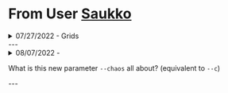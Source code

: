 # From User [Saukko](https://discord.com/users/211381663423266483826852155480572929)

<details>
<summary>07/27/2022 - Grids</summary>
<br>
<p>Yeah so this picture happened while I were looking for ways to remove the <em>orange and teal color grading</em>. Apparently that is a really common palette that is used for example, to emphasize skin tone, create depth and to replicate the golden hour. Initially this was supposed to be a grid showing comparison of different <code>--no xyz</code> alternatives for removing or lessening the orange &amp; teal look, especially in the higher <code>--stylize</code> values.</p>
<p>But... While playing around with prompts that could be a good examples/base images, I found that when you have large <code>--stylize</code>, for example, <code>--s 12500</code>, <strong>you need bigger negative weight to get rid of unwanted elements with high stylize value.</strong> I don&#39;t know how this plays out with multi prompts or really complex stuff, but at least it&#39;s something. The <code>--no golden hour</code> was producing most consistent results in my tests, so I didn&#39;t bother to do bigger research on this.</p>
<p>The base prompt was <code>body shot of a beautiful person, long red hair, large eyes, stylish clothing, smiling, waterfall background, professional photograph, natural lighting, golden ratio, rule of thirds --sameseed 123 --ar 3:2</code></p>
<p>X axis has the different negative weights: none, -0.25, -0.5 (same as --no) and -0.75</p>
<p>Y axis demonstrates the <code>--stylize</code> values: 2500, 5000, 7500, 12500, 20000, 32500</p>
<p>The grid can be found here: <a href="https://saukkko.gitbook.io/grids/stylize">https://saukkko.gitbook.io/grids/stylize</a></p>
<p>Couple of external articles about the orange &amp; teal look</p>
<p><a href="https://www.diyphotography.net/reasons-orange-teal-look-popular-movies/">https://www.diyphotography.net/reasons-orange-teal-look-popular-movies/</a></p>
<p><a href="https://petapixel.com/2017/02/23/orange-teal-look-popular-hollywood/">https://petapixel.com/2017/02/23/orange-teal-look-popular-hollywood/</a></p>
<p><a href="https://www.adobe.com/creativecloud/video/hub/features/why-use-orange-teal-grading">https://www.adobe.com/creativecloud/video/hub/features/why-use-orange-teal-grading</a></p>
<br>
</details>
---
<details>
<summary>08/07/2022 - <p>What is this new parameter <code>--chaos</code> all about? (equivalent to <code>--c</code>)</p> </summary>
<br>
<p>As of writing this, no one outside the team knows for sure. Yet. But I did two grids with prompt <code>a bottle of water --sameseed 32768</code> and the only thing I can say so far is that <code>--chaos</code> <em>seems to be</em> more consistent with values 70..100 and more random with lower values.</p>
<ul>
<li><p>First grid is simply with <code>a bottle of water --sameseed 32768 --s 625 --c X</code> as an attempt to visualize what it does.</p>
</li>
<li><p>Second grid is 5x5 with <code>a bottle of water --sameseed 32768 --s X --c Y</code> to see how <code>--chaos</code> correlates with <code>--stylize</code></p>
</li>
</ul>
<p>Grid #1: <a href="https://saukkko.gitbook.io/grids/chaos/effects">https://saukkko.gitbook.io/grids/chaos/effects</a></p>
<p>Grid #2: <a href="https://saukkko.gitbook.io/grids/chaos/correlation-with-stylize">https://saukkko.gitbook.io/grids/chaos/correlation-with-stylize</a></p>
<p>Not sure what to make of from all of this, but I guess we&#39;ll hear more about it later.</p>
<p>Enjoy.</p>

<br>
</details>
---